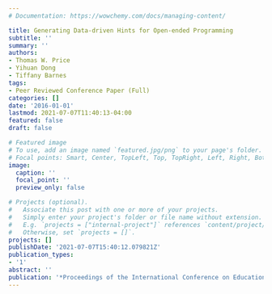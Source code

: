 ```yaml
---
# Documentation: https://wowchemy.com/docs/managing-content/

title: Generating Data-driven Hints for Open-ended Programming
subtitle: ''
summary: ''
authors:
- Thomas W. Price
- Yihuan Dong
- Tiffany Barnes
tags:
- Peer Reviewed Conference Paper (Full)
categories: []
date: '2016-01-01'
lastmod: 2021-07-07T11:40:13-04:00
featured: false
draft: false

# Featured image
# To use, add an image named `featured.jpg/png` to your page's folder.
# Focal points: Smart, Center, TopLeft, Top, TopRight, Left, Right, BottomLeft, Bottom, BottomRight.
image:
  caption: ''
  focal_point: ''
  preview_only: false

# Projects (optional).
#   Associate this post with one or more of your projects.
#   Simply enter your project's folder or file name without extension.
#   E.g. `projects = ["internal-project"]` references `content/project/deep-learning/index.md`.
#   Otherwise, set `projects = []`.
projects: []
publishDate: '2021-07-07T15:40:12.079821Z'
publication_types:
- '1'
abstract: ''
publication: '*Proceedings of the International Conference on Educational Data Mining*'
---
```


